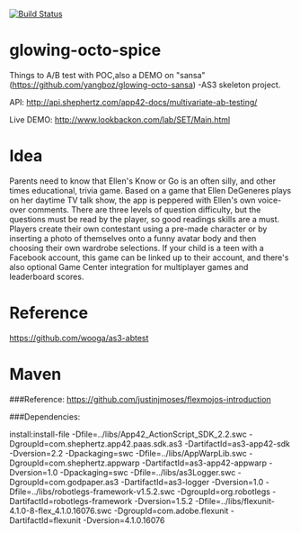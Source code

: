 [![Build Status](https://travis-ci.org/yangboz/glowing-octo-spice.svg?branch=master)](https://travis-ci.org/yangboz/glowing-octo-spice)

glowing-octo-spice
==================

Things to A/B test with POC,also a DEMO on "sansa" (https://github.com/yangboz/glowing-octo-sansa) -AS3 skeleton project. 

API: http://api.shephertz.com/app42-docs/multivariate-ab-testing/

Live DEMO: http://www.lookbackon.com/lab/SET/Main.html

Idea
==================

Parents need to know that Ellen's Know or Go is an often silly, and other times educational, trivia game. Based on a game that Ellen DeGeneres plays on her daytime TV talk show, the app is peppered with Ellen's own voice-over comments. There are three levels of question difficulty, but the questions must be read by the player, so good readings skills are a must. Players create their own contestant using a pre-made character or by inserting a photo of themselves onto a funny avatar body and then choosing their own wardrobe selections. If your child is a teen with a Facebook account, this game can be linked up to their account, and there's also optional Game Center integration for multiplayer games and leaderboard scores.

Reference
==================

https://github.com/wooga/as3-abtest

Maven
==================

###Reference: https://github.com/justinjmoses/flexmojos-introduction

###Dependencies:

install:install-file -Dfile=../libs/App42_ActionScript_SDK_2.2.swc -DgroupId=com.shephertz.app42.paas.sdk.as3 -DartifactId=as3-app42-sdk -Dversion=2.2 -Dpackaging=swc -Dfile=../libs/AppWarpLib.swc -DgroupId=com.shephertz.appwarp -DartifactId=as3-app42-appwarp -Dversion=1.0 -Dpackaging=swc -Dfile=../libs/as3Logger.swc  -DgroupId=com.godpaper.as3 -DartifactId=as3-logger -Dversion=1.0 -Dfile=../libs/robotlegs-framework-v1.5.2.swc -DgroupId=org.robotlegs -DartifactId=robotlegs-framework -Dversion=1.5.2 -Dfile=../libs/flexunit-4.1.0-8-flex_4.1.0.16076.swc -DgroupId=com.adobe.flexunit -DartifactId=flexunit -Dversion=4.1.0.16076